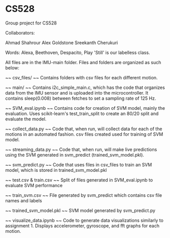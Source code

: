 # CS528
Group project for CS528

Collaborators:

Ahmad Shahrour
Alex Goldstone
Sreekanth Cherukuri

Words: Alexa, Beethoven, Despacito, Play
'Still' is our labelless class.

All files are in the IMU-main folder. Files and folders are organized as such below:

~~ csv_files/ ~~
Contains folders with csv files for each different motion.

~~ main/ ~~
Contains i2c_simple_main.c, which has the code that organizes data from the IMU sensor and is uploaded into the microcontroller. It contains sleep(0.008) between fetches to set a sampling rate of 125 Hz.

~~ SVM_eval.ipynb ~~
Contains code for creation of SVM model, mainly the evaluation. Uses scikit-learn's test_train_split to create an 80/20 split and evaluate the model.

~~ collect_data.py ~~
Code that, when run, will collect data for each of the motions in an automated fashion. csv files created used for training of SVM model.

~~ streaming_data.py ~~
Code that, when run, will make live predictions using the SVM generated in svm_predict (trained_svm_model.pkl). 

~~ svm_predict.py ~~
Code that uses files in csv_files to train an SVM model, which is stored in trained_svm_model.pkl

~~ test.csv & train.csv ~~
Split of files generated in SVM_eval.ipynb to evaluate SVM performance

~~ train_svm.csv ~~
File generated by svm_predict which contains csv file names and labels

~~ trained_svm_model.pkl ~~
SVM model generated by svm_predict.py

~~ visualize_data.ipynb ~~
Code to generate data visualizations similarly to assignment 1. Displays accelerometer, gyroscope, and fft graphs for each motion.



